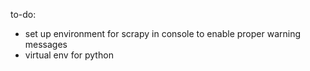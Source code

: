 to-do:

- set up environment for scrapy in console to enable proper warning messages
- virtual env for python
